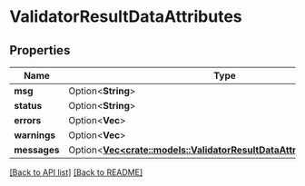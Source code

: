 # ValidatorResultDataAttributes

## Properties

Name | Type | Description | Notes
------------ | ------------- | ------------- | -------------
**msg** | Option<**String**> |  | 
**status** | Option<**String**> |  | 
**errors** | Option<**Vec<String>**> |  | 
**warnings** | Option<**Vec<String>**> |  | 
**messages** | Option<[**Vec&lt;crate::models::ValidatorResultDataAttributesMessages&gt;**](ValidatorResultDataAttributesMessages.md)> |  | 

[[Back to API list]](../README.md#documentation-for-api-endpoints) [[Back to README]](../README.md)


